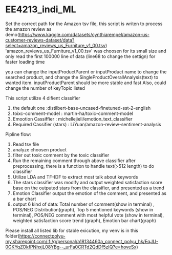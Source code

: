 # EE4213_indi_ML
Set the correct path for the Amazon tsv file, this script is writen to process the amazon review as demo(https://www.kaggle.com/datasets/cynthiarempel/amazon-us-customer-reviews-dataset/data?select=amazon_reviews_us_Furniture_v1_00.tsv)
'amazon_reviews_us_Furniture_v1_00.tsv' was choosen for its small size and only read the first 100000 line of data (line68 to change the settign) for faster loading time

you can change the inputProductParent or inputProduct name to change the searched product, and change the SingleProductOverallAnalysis(text) to wanted item.
inputProductParent should be more stable and fast
Also, could change the number of keyTopic listed



This script utilize 4 difient classifier
1. the default one :distilbert-base-uncased-finetuned-sst-2-english
2. toixc-comment-model : martin-ha/toxic-comment-model
3. Emootion Cassiffier : michellejieli/emotion_text_classifier
4. Required Cassifier (stars) : LiYuan/amazon-review-sentiment-analysis

Pipline flow:
1. Read tsv file
2. analyze choosen product
3. filter out toxic comment by the toxic classifier
4. Run the remaining comment through above classifier after preprocessing, there is a function to handle text(>512 length) to do classifier
5. Utilize LDA and TF-IDF to extract most talk about keywords
6. The stars classifier was modify and output weighted satisfaction score base on the outputed stars from the classifier, and presented as a trend
7. Emotion Classifier output the emotion of the comment, and presented as a bar chart
8. output 6 kind of data: Total number of comment(show in terminal) , POS/NEG Distribution(graph), Top 5 mentioned keywords (show in terminal), POS/NEG comment with most helpful vote (show in terminal), weighted satisfaction score trend (graph), Emotion bar chart(graph)



Please install all listed lib for stable exicution, my venv is in this folder(https://connectpolyu-my.sharepoint.com/:f:/g/personal/a18134460a_connect_polyu_hk/EqJU-0GKYqZOkfPNhxjL08YBg--_urFa0CRTd2QdDf5zIQ?e=hoveSx)
